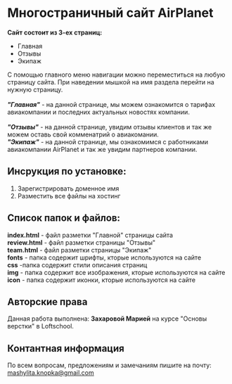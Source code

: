 Многостраничный сайт AirPlanet
====
****Сайт состоит из 3-ех страниц:****
* Главная
* Отзывы 
* Экипаж

С помощью главного меню навигации можно переместиться на любую страницу сайта. При наведении мышкой на имя раздела перейти на нужную страницу.<br>
<br>
***"Главная"*** - на данной странице, мы можем ознакомится о тарифах авиакомпании и последних актуальных новостях компании.<br>
<br>***"Отзывы"*** -  на данной странице, увидим отзывы клиентов и так же можем оставь свой комменатрий о авиакомании.
<br>***"Экипаж"*** -  на данной странице, мы ознакомимся с работниками  авиакомпании AirPlanet и так же увидим партнеров компании.

****Инсрукция по установке:****
---
1. Зарегистрировать доменное имя
2. Разместить все файлы на хостинг

****Список папок и файлов:****
---
**index.html** - файл разметки "Главной" страницы сайта
<br>**review.html** - файл разметки страницы "Отзывы"
<br>**team.html** - файл разметки страницы "Экипаж"
<br>**fonts** - папка содержит шрифты, кторые используются на сайте
<br>**css** -папка содержит стили описания страниц
<br>**img** -  папка содержит все изображения, кторые используются на сайте
<br>**icon** - папка содержит иконки, кторые используются на сайте

Авторские права
--
Данная работа выполнена: **Захаровой Марией** на курсе "Основы верстки" в Loftschool.

Контантная информация
--
По всем вопросам, предложениям и замечаниям пишите на почту: mashylita.knopka@gmail.com
